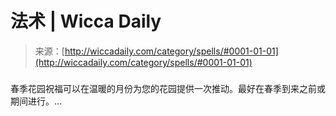 <!--yml

category: 未分类

date: 2024-06-12 18:24:30

-->

# 法术 | Wicca Daily

> 来源：[http://wiccadaily.com/category/spells/#0001-01-01](http://wiccadaily.com/category/spells/#0001-01-01)

### [](http://wiccadaily.com/1374-2/)

春季花园祝福可以在温暖的月份为您的花园提供一次推动。最好在春季到来之前或期间进行。…
